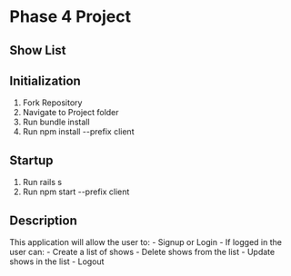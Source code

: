 # Phase 4 Project
## Show List

## Initialization

  1. Fork Repository
  2. Navigate to Project folder
  3. Run bundle install
  4. Run npm install --prefix client

## Startup

  1. Run rails s
  2. Run npm start --prefix client

## Description

  This application will allow the user to:
    - Signup or Login
    - If logged in the user can:
      - Create a list of shows
      - Delete shows from the list
      - Update shows in the list
      - Logout
